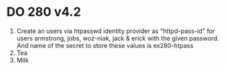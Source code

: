 # DO 280 v4.2

<ol>
  <li>Create an users via htpasswd identity provider as "httpd-pass-id" for users armstrong, jobs, woz-niak, jack & erick with the given password. And name of the secret to store these values is ex280-htpass</li>
  <li>Tea</li>
  <li>Milk</li>
</ol> 
